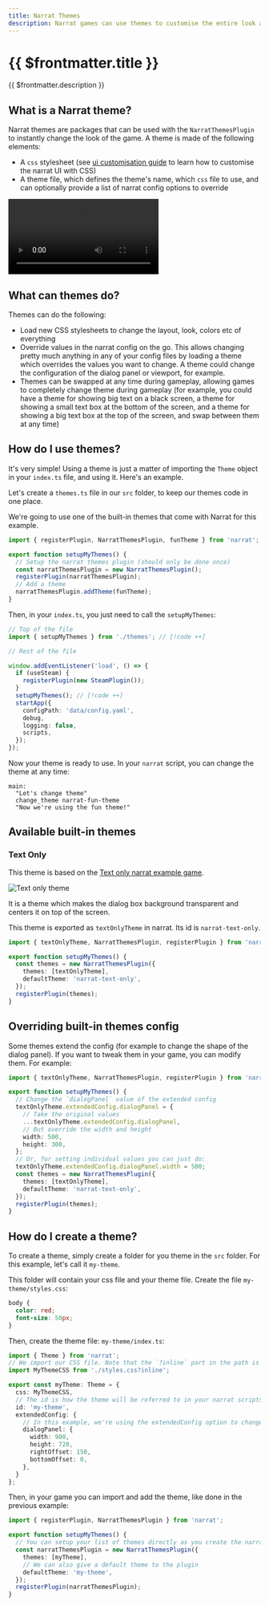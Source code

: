 ```yaml
---
title: Narrat Themes
description: Narrat games can use themes to customise the entire look and layout of the game, and can swap themes on the go during gameplay
---
```


# {{ $frontmatter.title }}

{{ $frontmatter.description }}

## What is a Narrat theme?

Narrat themes are packages that can be used with the `NarratThemesPlugin` to instantly change the look of the game. A theme is made of the following elements:

- A `css` stylesheet (see [ui customisation guide](./customising-ui.md) to learn how to customise the narrat UI with CSS)
- A theme file, which defines the theme's name, which `css` file to use, and can optionally provide a list of narrat config options to override

<video controls="controls" src="./themes/narrat-themes.mp4" type="video/mp4" autoplay="true"></video>

## What can themes do?

Themes can do the following:

- Load new CSS stylesheets to change the layout, look, colors etc of everything
- Override values in the narrat config on the go. This allows changing pretty much anything in any of your config files by loading a theme which overrides the values you want to change. A theme could change the configuration of the dialog panel or viewport, for example.
- Themes can be swapped at any time during gameplay, allowing games to completely change theme during gameplay (for example, you could have a theme for showing big text on a black screen, a theme for showing a small text box at the bottom of the screen, and a theme for showing a big text box at the top of the screen, and swap between them at any time)

## How do I use themes?

It's very simple! Using a theme is just a matter of importing the `Theme` object in your `index.ts` file, and using it. Here's an example.

Let's create a `themes.ts` file in our `src` folder, to keep our themes code in one place.

We're going to use one of the built-in themes that come with Narrat for this example.

```ts
import { registerPlugin, NarratThemesPlugin, funTheme } from 'narrat';

export function setupMyThemes() {
  // Setup the narrat themes plugin (should only be done once)
  const narratThemesPlugin = new NarratThemesPlugin();
  registerPlugin(narratThemesPlugin);
  // Add a theme
  narratThemesPlugin.addTheme(funTheme);
}
```

Then, in your `index.ts`, you just need to call the `setupMyThemes`:

```ts
// Top of the file
import { setupMyThemes } from './themes'; // [!code ++]

// Rest of the file

window.addEventListener('load', () => {
  if (useSteam) {
    registerPlugin(new SteamPlugin());
  }
  setupMyThemes(); // [!code ++]
  startApp({
    configPath: 'data/config.yaml',
    debug,
    logging: false,
    scripts,
  });
});
```

Now your theme is ready to use. In your `narrat` script, you can change the theme at any time:

```narrat
main:
  "Let's change theme"
  change_theme narrat-fun-theme
  "Now we're using the fun theme!"
```

## Available built-in themes

### Text Only

This theme is based on the [Text only narrat example game](https://github.com/liana-p/narrat-examples/tree/main/text-only).

![Text only theme](./themes/text-only.png)

It is a theme which makes the dialog box background transparent and centers it on top of the screen.

This theme is exported as `textOnlyTheme` in narrat. Its id is `narrat-text-only`.

```ts
import { textOnlyTheme, NarratThemesPlugin, registerPlugin } from 'narrat';

export function setupMyThemes() {
  const themes = new NarratThemesPlugin({
    themes: [textOnlyTheme],
    defaultTheme: 'narrat-text-only',
  });
  registerPlugin(themes);
}
```

## Overriding built-in themes config

Some themes extend the config (for example to change the shape of the dialog panel). If you want to tweak them in your game, you can modify them. For example:

```ts
import { textOnlyTheme, NarratThemesPlugin, registerPlugin } from 'narrat';

export function setupMyThemes() {
  // Change the `dialogPanel` value of the extended config
  textOnlyTheme.extendedConfig.dialogPanel = {
    // Take the original values
    ...textOnlyTheme.extendedConfig.dialogPanel,
    // But override the width and height
    width: 500,
    height: 300,
  };
  // Or, for setting individual values you can just do:
  textOnlyTheme.extendedConfig.dialogPanel.width = 500;
  const themes = new NarratThemesPlugin({
    themes: [textOnlyTheme],
    defaultTheme: 'narrat-text-only',
  });
  registerPlugin(themes);
}
```

## How do I create a theme?

To create a theme, simply create a folder for you theme in the `src` folder. For this example, let's call it `my-theme`.

This folder will contain your css file and your theme file. Create the file `my-theme/styles.css`:

```css
body {
  color: red;
  font-size: 50px;
}
```

Then, create the theme file: `my-theme/index.ts`:

```ts
import { Theme } from 'narrat';
// We import our CSS file. Note that the `?inline` part in the path is important.
import MyThemeCSS from './styles.css?inline';

export const myTheme: Theme = {
  css: MyThemeCSS,
  // The id is how the theme will be referred to in your narrat scripts
  id: 'my-theme',
  extendedConfig: {
    // In this example, we're using the extendedConfig option to change the size and position of the dialog panel. You can override any values in the config in this extendedConfig option.
    dialogPanel: {
      width: 900,
      height: 720,
      rightOffset: 150,
      bottomOffset: 0,
    },
  }
};
```

Then, in your game you can import and add the theme, like done in the previous example:

```ts
import { registerPlugin, NarratThemesPlugin } from 'narrat';

export function setupMyThemes() {
  // You can setup your list of themes directly as you create the narrat plugin if you want
  const narratThemesPlugin = new NarratThemesPlugin({
    themes: [myTheme],
    // We can also give a default theme to the plugin
    defaultTheme: 'my-theme',
  });
  registerPlugin(narratThemesPlugin);
}
```
